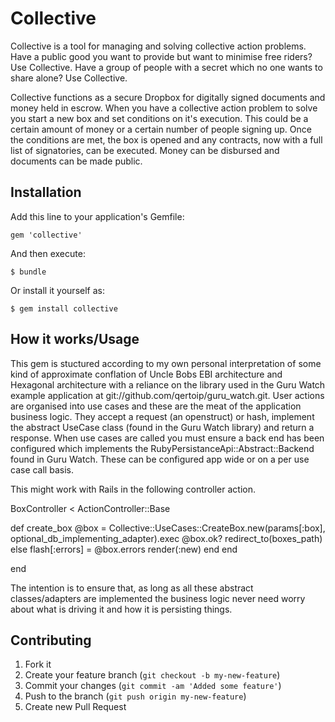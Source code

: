 # Collective

Collective is a tool for managing and solving collective action problems. Have a public good you want to provide but want to minimise free riders? Use Collective. Have a group of people with a secret which no one wants to share alone? Use Collective.

Collective functions as a secure Dropbox for digitally signed documents and money held in escrow. When you have a collective action problem to solve you start a new box and set conditions on it's execution. This could be a certain amount of money or a certain number of people signing up. Once the conditions are met, the box is opened and any contracts, now with a full list of signatories, can be executed. Money can be disbursed and documents can be made public.

## Installation

Add this line to your application's Gemfile:

    gem 'collective'

And then execute:

    $ bundle

Or install it yourself as:

    $ gem install collective

## How it works/Usage

This gem is stuctured according to my own personal interpretation of some kind of approximate conflation of Uncle Bobs EBI architecture and Hexagonal architecture with a reliance on the library used in the Guru Watch example application at git://github.com/qertoip/guru_watch.git. User actions are organised into use cases and these are the meat of the application business logic. They accept a request (an openstruct) or hash, implement the abstract UseCase class (found in the Guru Watch library) and return a response. When use cases are called you must ensure a back end has been configured which implements the RubyPersistanceApi::Abstract::Backend found in Guru Watch. These can be configured app wide or on a per use case call basis.

This might work with Rails in the following controller action.

BoxController < ActionController::Base

  def create_box
    @box = Collective::UseCases::CreateBox.new(params[:box], optional_db_implementing_adapter).exec
    @box.ok? 
      redirect_to(boxes_path)
    else
      flash[:errors] = @box.errors
      render(:new)
    end
  end

end

The intention is to ensure that, as long as all these abstract classes/adapters are implemented the business logic never need worry about what is driving it and how it is persisting things.

## Contributing

1. Fork it
2. Create your feature branch (`git checkout -b my-new-feature`)
3. Commit your changes (`git commit -am 'Added some feature'`)
4. Push to the branch (`git push origin my-new-feature`)
5. Create new Pull Request

